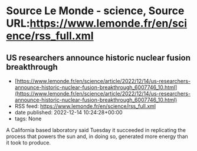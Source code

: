# Source Le Monde - science, Source URL:https://www.lemonde.fr/en/science/rss_full.xml

## US researchers announce historic nuclear fusion breakthrough
 - [https://www.lemonde.fr/en/science/article/2022/12/14/us-researchers-announce-historic-nuclear-fusion-breakthrough_6007746_10.html](https://www.lemonde.fr/en/science/article/2022/12/14/us-researchers-announce-historic-nuclear-fusion-breakthrough_6007746_10.html)
 - RSS feed: https://www.lemonde.fr/en/science/rss_full.xml
 - date published: 2022-12-14 10:24:28+00:00
 - tags: None

A California based laboratory said Tuesday it succeeded in replicating the process that powers the sun and, in doing so, generated more energy than it took to produce.
